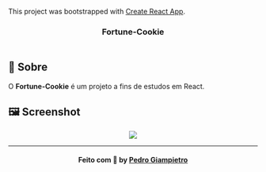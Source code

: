 This project was bootstrapped with [Create React App](https://github.com/facebook/create-react-app).

<h3 align="center">
    Fortune-Cookie
    <br><br>
</h3>

## 🔖 Sobre

O <strong>Fortune-Cookie</strong> é um projeto a fins de estudos em React.

## 🖼 Screenshot

<center><img src="https://i.imgur.com/JFn5vuy.png"></center>

---

<h4 align="center">
    Feito com 💜 by <a href="https://www.linkedin.com/in/pedrogiampietro" target="_blank">Pedro Giampietro</a>
</h4>
